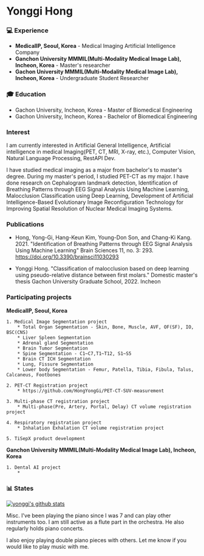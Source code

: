# Yonggi Hong


### :computer: Experience
- **MedicalIP, Seoul, Korea** - Medical Imaging Artificial Intelligence Company
- **Ganchon University MMMIL(Multi-Modality Medical Image Lab), Incheon, Korea** - Master's researcher
- **Gachon University MMMIL(Multi-Modality Medical Image Lab), Incheon, Korea** - Undergraduate Student Researcher

### :mortar_board: Education

* Gachon University, Incheon, Korea - Master of Biomedical Engineering
* Gachon University, Incheon, Korea - Bachelor of Biomedical Engineering





### Interest
I am currently interested in Artificial General Intelligence, Artificial intelligence in medical Imaging(PET, CT, MRI, X-ray, etc.), Computer Vision, Natural Language Processing, RestAPI Dev.

I have studied medical imaging as a major from bachelor's to master's degree. During my master's period, I studied PET-CT as my major. I have done research on Cephalogram landmark detection, Identification of Breathing Patterns through EEG Signal Analysis Using Machine Learning, Malocclusion Classification using Deep Learning, Development of Artificial Intelligence-Based Evolutionary Image Reconfiguration Technology for Improving Spatial Resolution of Nuclear Medical Imaging Systems.


### Publications

* Hong, Yong-Gi, Hang-Keun Kim, Young-Don Son, and Chang-Ki Kang. 2021. "Identification of Breathing Patterns through EEG Signal Analysis Using Machine Learning" Brain Sciences 11, no. 3: 293. https://doi.org/10.3390/brainsci11030293


* Yonggi Hong. "Classification of malocclusion based on deep learning using pseudo-relative distance between first molars." Domestic master's thesis Gachon University Graduate School, 2022. Incheon 



###  Participating projects

**MedicalIP, Seoul, Korea** 
    
    1. Medical Image Segmentation project
        * Total Organ Segmentation - Skin, Bone, Muscle, AVF, OF(SF), IO, BSC(CNS)
        * Liver Spleen Segmentation
        * Adrenal gland Segmentation
        * Brain Tumor Segmentation
        * Spine Segmentation - C1~C7,T1~T12, S1~S5
        * Brain CT ICH Segmentation 
        * Lung, Fissure Segmentation
        * Lower body Segmentation - Femur, Patella, Tibia, Fibula, Talus, Calcaneus, Footbones

    2. PET-CT Registration project
        * https://github.com/HongYongGi/PET-CT-SUV-measurement
    
    3. Multi-phase CT registration project
        * Multi-phase(Pre, Artery, Portal, Delay) CT volume registration project

    4. Respiratory registration project
        * Inhalation Exhalation CT volume registration project

    5. TiSepX product development 


**Ganchon University MMMIL(Multi-Modality Medical Image Lab), Incheon, Korea**

    1. Dental AI project
        * 
    



### :bar_chart: States

[![yonggi's github stats](https://github-readme-stats.vercel.app/api?username=HongYongGi&show_icons=true&theme=dark&hide_title=true)](https://github.com/HongYongGi)





Misc.
I've been playing the piano since I was 7 and can play other instruments too. I am still active as a flute part in the orchestra. He also regularly holds piano concerts.

I also enjoy playing double piano pieces with others. Let me know if you would like to play music with me.


<!--
**HongYongGi/HongYongGi** is a ✨ _special_ ✨ repository because its `README.md` (this file) appears on your GitHub profile.

Here are some ideas to get you started:

- 🔭 I’m currently working on ...
- 🌱 I’m currently learning ...
- 👯 I’m looking to collaborate on ...
- 🤔 I’m looking for help with ...
- 💬 Ask me about ...
- 📫 How to reach me: ...
- 😄 Pronouns: ...
- ⚡ Fun fact: ...
-->
